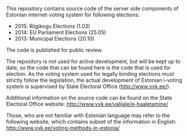 This repository contains source code of the server side components of Estonian
internet-voting system for following elections:

  * 2015: Riigikogu Elections (1.03)
  * 2014: EU Parliament Elections (25.05)
  * 2013: Municipal Elections (20.10)

The code is published for public review.

The repository is not used for active development, but will be kept up to date,
so the code that can be found here is the code that is used for election. As
the voting system used for legally binding elections must strictly follow the
legislation, the actual development of Estonian i-voting system is supervised
by State Electoral Office (http://www.vvk.ee/).

Additional information on the source code can be found on the State Electoral Office website:
http://www.vvk.ee/valijale/e-haaletamine/

Those, who are not familiar with Estonian language may refer to the following
website, which contains subset of the information in English:
http://www.vvk.ee/voting-methods-in-estonia/

